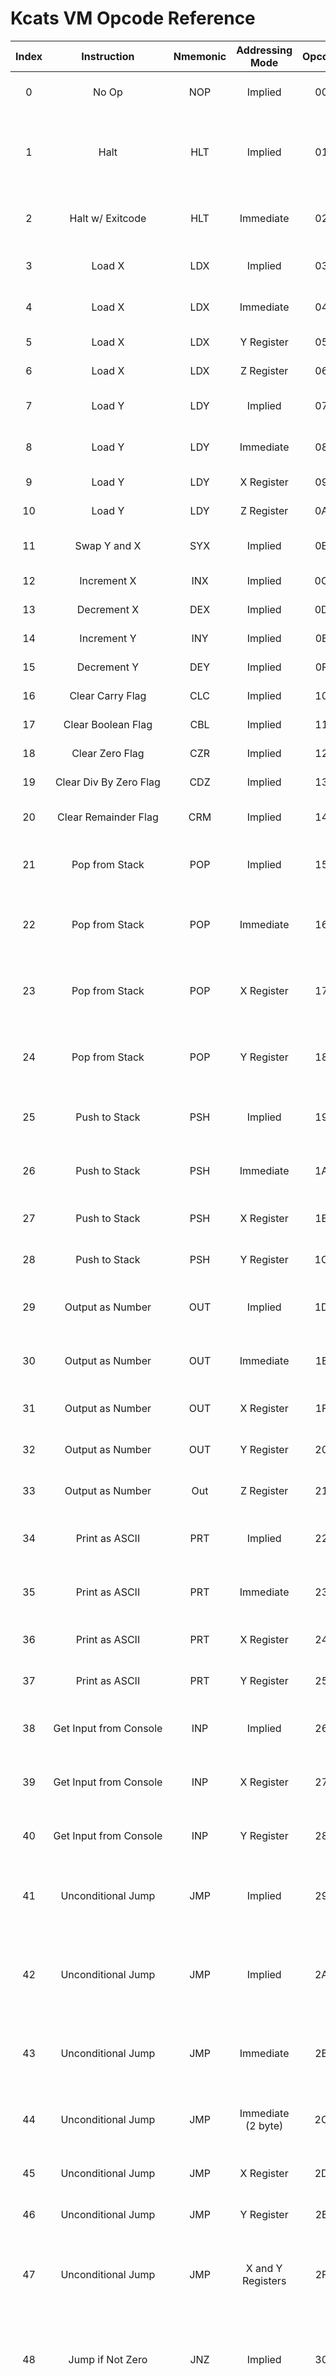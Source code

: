 # Kcats VM Opcode Reference 



| Index | Instruction | Nmemonic | Addressing Mode | Opcode | Syntax | Description |
|:---:|:---:|:---:|:---:|:---:|:---:|:---:|
| 0 | No Op | NOP | Implied | 00 | `NOP` | No Operation. skips current clock cycle |
| 1 | Halt | HLT | Implied | 01 | `HLT` | Halts the program (implied successful/ zero exitcode) |
| 2 | Halt w/ Exitcode | HLT | Immediate | 02 | `HLT $val` | Halts the program with the specified exitcode |
| 3 | Load X | LDX | Implied | 03 | `LDX` | Pops top of the stack and stores it in X |
| 4 | Load X | LDX | Immediate | 04 | `LDX $val` | Loads X with the immediate value |
| 5 | Load X | LDX | Y Register | 05 | `LDX Y` | Loads X with the value in Y |
| 6 | Load X | LDX | Z Register | 06 | `LDX Z` | Loads X with the value of Z |
| 7 | Load Y | LDY | Implied | 07 | `LDY` | Pops top of the stack and stores it in Y |
| 8 | Load Y | LDY | Immediate | 08 | `LDY $val` | Loads Y with the immediate value |
| 9 | Load Y | LDY | X Register | 09 | `LDY X` | Loads Y with the value in X |
| 10 | Load Y | LDY | Z Register | 0A | `LDY Z` | Loads Y with the value of Z |
| 11 | Swap Y and X | SYX | Implied | 0B | `SYX` | Swaps the values in Y and X directly |
| 12 | Increment X | INX | Implied | 0C | `INX` | Increments the value of X |
| 13 | Decrement X | DEX | Implied | 0D | `DEX` | Decrements the value of X |
| 14 | Increment Y | INY | Implied | 0E | `INY` | Increments the value of Y |
| 15 | Decrement Y | DEY | Implied | 0F | `DEY` | Decrements the value of Y |
| 16 | Clear Carry Flag | CLC | Implied | 10 | `CLC` | Clears the Carry Flag |
| 17 | Clear Boolean Flag | CBL | Implied | 11 | `CBL` | Clears the Boolean Flag |
| 18 | Clear Zero Flag | CZR | Implied | 12 | `CZR` | Clears the Zero Flag |
| 19 | Clear Div By Zero Flag | CDZ | Implied | 13 | `CDZ` | Clears the Div By Zero Flag |
| 20 | Clear Remainder Flag | CRM | Implied | 14 | `CRM` | Clears the Remainder Flag |
| 21 | Pop from Stack | POP | Implied | 15 | `POP` | Discards the value on the top of the stack |
| 22 | Pop from Stack | POP | Immediate | 16 | `POP $val` | Discards the value on the top of the stackvalue times. |
| 23 | Pop from Stack | POP | X Register | 17 | `POP X` | Pops the value on the top of the stack and stores it in X |
| 24 | Pop from Stack | POP | Y Register | 18 | `POP Y` | Pops the value on the top of the stack and stores it in Y |
| 25 | Push to Stack | PSH | Implied | 19 | `PSH` | Duplicates the value on the top of the stack |
| 26 | Push to Stack | PSH | Immediate | 1A | `PSH $val` | Push the immediate value to the stack |
| 27 | Push to Stack | PSH | X Register | 1B | `PSH X` | Push the value of X to the stack |
| 28 | Push to Stack | PSH | Y Register | 1C | `PSH Y` | Push the value of Y to the stack |
| 29 | Output as Number | OUT | Implied | 1D | `OUT` | Prints the top value of the stack as a number |
| 30 | Output as Number | OUT | Immediate | 1E | `OUT $val` | Prints the immediate value as a number |
| 31 | Output as Number | OUT | X Register | 1F | `OUT X` | Print the value of X as a number |
| 32 | Output as Number | OUT | Y Register | 20 | `Out Y` | Print the value of Y as a number |
| 33 | Output as Number | Out | Z Register | 21 | `Out Z` | Print the value of Z as a number |
| 34 | Print as ASCII | PRT | Implied | 22 | `PRT` | Prints the top value of the stack as ASCII |
| 35 | Print as ASCII | PRT | Immediate | 23 | `PRT $val` | Prints the immediate value as ASCII |
| 36 | Print as ASCII | PRT | X Register | 24 | `PRT X` | Prints the value of X as ASCII |
| 37 | Print as ASCII | PRT | Y Register | 25 | `PRT Y` | Prints the value of Y as ASCII |
| 38 | Get Input from Console | INP | Implied | 26 | `INP` | Get input from console and push it to stack |
| 39 | Get Input from Console | INP | X Register | 27 | `INP X` | Get input from console and store it in X |
| 40 | Get Input from Console | INP | Y Register | 28 | `INP Y` | Get input from console and store it in Y |
| 41 | Unconditional Jump | JMP | Implied | 29 | `JMP` | Pops the value on top of the stack and jumps to that address |
| 42 | Unconditional Jump | JMP | Implied | 2A | `JMP` | Pops the top two values of the stack and jumps to that 16bit address.LB popped first. |
| 43 | Unconditional Jump | JMP | Immediate | 2B | `JMP $val` | Jumps to the address specified by the immediate val |
| 44 | Unconditional Jump | JMP | Immediate (2 byte) | 2C | `JMP $HBLB`/`JMP $HB $LB` | Jumps to the 16bit address specified by the immediate vals |
| 45 | Unconditional Jump | JMP | X Register | 2D | `JMP X` | Jumps to X's value as an address |
| 46 | Unconditional Jump | JMP | Y Register | 2E | `JMP Y` | Jumps to Y's value as an address |
| 47 | Unconditional Jump | JMP | X and Y Registers | 2F | `JMP X Y` | Jumps to X and Y's values as a single 16bit address.X is HB Y is LB |
| 48 | Jump if Not Zero | JNZ | Implied | 30 | `JNZ` | If the Zero Flag is NOT set,Pops the value on top of the stack and jumps to that address |
| 49 | Jump if Not Zero | JNZ | Implied | 31 | `JNZ` | If the Zero Flag is NOT set,Pops the top two values of the stack and jumps to that 16bit address.LB popped first. |
| 50 | Jump if Not Zero | JNZ | Immediate | 32 | `JNZ $val` | If the Zero Flag is NOT set,Jumps to the address specified by the immediate val |
| 51 | Jump if Not Zero | JNZ | Immediate (2 byte) | 33 | `JNZ $HBLB`/`JNZ $HB $LB` | If the Zero Flag is NOT set,Jumps to the 16bit address specified by the immediate vals |
| 52 | Jump if Not Zero | JNZ | X Register | 34 | `JNZ X` | If the Zero Flag is NOT set,Jumps to X's value as an address |
| 53 | Jump if Not Zero | JNZ | Y Register | 35 | `JNZ Y` | If the Zero Flag is NOT set,Jumps to Y's value as an address |
| 54 | Jump if Not Zero | JNZ | X and Y Registers | 36 | `JNZ X Y` | If the Zero Flag is NOT set,Jumps to X and Y's values as a single 16bit address.X is HB Y is LB |
| 55 | Jump if Zero | JZR | Implied | 37 | `JZR` | If the Zero Flag IS set,Pops the value on top of the stack and jumps to that address |
| 56 | Jump if Zero | JZR | Implied | 38 | `JZR` | If the Zero Flag IS set,Pops the top two values of the stack and jumps to that 16bit address.LB popped first. |
| 57 | Jump if Zero | JZR | Immediate | 39 | `JZR $val` | If the Zero Flag IS set,Jumps to the address specified by the immediate val |
| 58 | Jump if Zero | JZR | Immediate (2 byte) | 3A | `JZR $HBLB`/`JZR $HB $LB` | If the Zero Flag IS set,Jumps to the 16bit address specified by the immediate vals |
| 59 | Jump if Zero | JZR | X Register | 3B | `JZR X` | If the Zero Flag IS set,Jumps to X's value as an address |
| 60 | Jump if Zero | JZR | Y Register | 3C | `JZR Y` | If the Zero Flag IS set,Jumps to Y's value as an address |
| 61 | Jump if Zero | JZR | X and Y Registers | 3D | `JZR X Y` | If the Zero Flag IS set,Jumps to X and Y's values as a single 16bit address.X is HB Y is LB |
| 62 | Jump if Carry | JFC | Implied | 3E | `JFC` | If the Carry Flag IS set,Pops the value on top of the stack and jumps to that address |
| 63 | Jump if Carry | JFC | Implied | 3F | `JFC` | If the Carry Flag IS set,Pops the top two values of the stack and jumps to that 16bit address.LB popped first. |
| 64 | Jump if Carry | JFC | Immediate | 40 | `JFC $val` | If the Carry Flag IS set,Jumps to the address specified by the immediate val |
| 65 | Jump if Carry | JFC | Immediate (2 byte) | 41 | `JFC $HBLB`/`JFC $HB $LB` | If the Carry Flag IS set,Jumps to the 16bit address specified by the immediate vals |
| 66 | Jump if Carry | JFC | X Register | 42 | `JFC X` | If the Carry Flag IS set,Jumps to X's value as an address |
| 67 | Jump if Carry | JFC | Y Register | 43 | `JFC Y` | If the Carry Flag IS set,Jumps to Y's value as an address |
| 68 | Jump if Carry | JFC | X and Y Registers | 44 | `JFC X Y` | If the Carry Flag IS set,Jumps to X and Y's values as a single 16bit address.X is HB Y is LB |
| 69 | Jump if True | JIF | Implied | 45 | `JIF` | If the Boolean Flag IS set,Pops the value on top of the stack and jumps to that address |
| 70 | Jump if True | JIF | Implied | 46 | `JIF` | If the Boolean Flag IS set,Pops the top two values of the stack and jumps to that 16bit address.LB popped first. |
| 71 | Jump if True | JIF | Immediate | 47 | `JIF $val` | If the Boolean Flag IS set,Jumps to the address specified by the immediate val |
| 72 | Jump if True | JIF | Immediate (2 byte) | 48 | `JIF $HBLB`/`JIF $HB $LB` | If the Boolean Flag IS set,Jumps to the 16bit address specified by the immediate vals |
| 73 | Jump if True | JIF | X Register | 49 | `JIF X` | If the Boolean Flag IS set,Jumps to X's value as an address |
| 74 | Jump if True | JIF | Y Register | 4A | `JIF Y` | If the Boolean Flag IS set,Jumps to Y's value as an address |
| 75 | Jump if True | JIF | X and Y Registers | 4B | `JIF X Y` | If the Boolean Flag IS set,Jumps to X and Y's values as a single 16bit address.X is HB Y is LB |
| 76 | Jump if False | JEL | Implied | 4C | `JEL` | If the Boolean Flag is NOT set,Pops the value on top of the stack and jumps to that address |
| 77 | Jump if False | JEL | Implied | 4D | `JEL` | If the Boolean Flag is NOT set,Pops the top two values of the stack and jumps to that 16bit address.LB popped first. |
| 78 | Jump if False | JEL | Immediate | 4E | `JEL $val` | If the Boolean Flag is NOT set,Jumps to the address specified by the immediate val |
| 79 | Jump if False | JEL | Immediate (2 byte) | 4F | `JEL $HBLB`/`JEL $HB $LB` | If the Boolean Flag is NOT set,Jumps to the 16bit address specified by the immediate vals |
| 80 | Jump if False | JEL | X Register | 50 | `JEL X` | If the Boolean Flag is NOT set,Jumps to X's value as an address |
| 81 | Jump if False | JEL | Y Register | 51 | `JEL Y` | If the Boolean Flag is NOT set,Jumps to Y's value as an address |
| 82 | Jump if False | JEL | X and Y Registers | 52 | `JEL X Y` | If the Boolean Flag is NOT set,Jumps to X and Y's values as a single 16bit address.X is HB Y is LB |
| 83 | Jump if Div by Zero | JDZ | Implied | 53 | `JDZ` | If the Div by Zero Flag IS set,Pops the value on top of the stack and jumps to that address |
| 84 | Jump if Div by Zero | JDZ | Implied | 54 | `JDZ` | If the Div by Zero Flag IS set,Pops the top two values of the stack and jumps to that 16bit address.LB popped first. |
| 85 | Jump if Div by Zero | JDZ | Immediate | 55 | `JDZ $val` | If the Div by Zero Flag IS set,Jumps to the address specified by the immediate val |
| 86 | Jump if Div by Zero | JDZ | Immediate (2 byte) | 56 | `JDZ $HBLB`/`JDZ $HB $LB` | If the Div by Zero Flag IS set,Jumps to the 16bit address specified by the immediate vals |
| 87 | Jump if Div by Zero | JDZ | X Register | 57 | `JDZ X` | If the Div by Zero Flag IS set,Jumps to X's value as an address |
| 88 | Jump if Div by Zero | JDZ | Y Register | 58 | `JDZ Y` | If the Div by Zero Flag IS set,Jumps to Y's value as an address |
| 89 | Jump if Div by Zero | JDZ | X and Y Registers | 59 | `JDZ X Y` | If the Div by Zero Flag IS set,Jumps to X and Y's values as a single 16bit address.X is HB Y is LB |
| 90 | Jump if Remainder | JRM | Implied | 5A | `JDZ` | If the Remainder Flag IS set,Pops the value on top of the stack and jumps to that address |
| 91 | Jump if Remainder | JRM | Implied | 5B | `JDZ` | If the Remainder Flag IS set,Pops the top two values of the stack and jumps to that 16bit address.LB popped first. |
| 92 | Jump if Remainder | JRM | Immediate | 5C | `JDZ $val` | If the Remainder Flag IS set,Jumps to the address specified by the immediate val |
| 93 | Jump if Remainder | JRM | Immediate (2 byte) | 5D | `JDZ $HBLB`/`JDZ $HB $LB` | If the Remainder Flag IS set,Jumps to the 16bit address specified by the immediate vals |
| 94 | Jump if Remainder | JRM | X Register | 5E | `JDZ X` | If the Remainder Flag IS set,Jumps to X's value as an address |
| 95 | Jump if Remainder | JRM | Y Register | 5F | `JDZ Y` | If the Remainder Flag IS set,Jumps to Y's value as an address |
| 96 | Jump if Remainder | JRM | X and Y Registers | 60 | `JDZ X Y` | If the Remainder Flag IS set,Jumps to X and Y's values as a single 16bit address.X is HB Y is LB |
| 97 | Add<sup>1</sup> | ADD | Implied | 61 | `ADD` | Pops top two values off the stack stack, pushes their sum (2nd off + 1st off) |
| 98 | Add<sup>1</sup> | ADD | Immediate | 62 | `ADD $val` | Pops top value off the stack, sums it and immediate val, pushes result (Top + Val) |
| 99 | Add<sup>1</sup> | ADD | Immediate (2 byte) | 63 | `ADD $A $B` | Pushes the sum of two immediate values (A + B) |
| 100 | Add<sup>1</sup> | ADD | X Register | 64 | `ADD X` | Pops top value off the stack, sums it and X, pushes result (Top + X) |
| 101 | Add<sup>1</sup> | ADD | Y Register | 65 | `ADD Y` | Pops top value off the stack, sums it and Y, pushes result (Top + Y) |
| 102 | Add<sup>1</sup> | ADD | X and Y Registers | 66 | `ADD X Y` | Pushes the sum of X and Y (X + Y) |
| 103 | Subtract<sup>1</sup> | SUB | Implied | 67 | `SUB` | Pops top two values off the stack, pushes their difference. (2nd off - 1st off) |
| 104 | Subtract<sup>1</sup> | SUB | Immediate | 68 | `SUB $val` | Pops top value off the stack, subtracts immediate value from it, pushes result (Top - Val) |
| 105 | Subtract<sup>1</sup> | SUB | Immediate (2 byte) | 69 | `SUB $A $B` | Pushes the difference of two immediate values (A - B) |
| 106 | Subtract<sup>1</sup> | SUB | X Register | 6A | `SUB X` | Pops top value off the stack, subtracts X from it, pushes result (Top - X) |
| 107 | Subtract<sup>1</sup> | SUB | Y Register | 6B | `SUB Y` | Pops top value off the stack, subtracts Y from it, pushes result (Top - Y) |
| 108 | Subtract<sup>1</sup> | SUB | X and Y Registers | 6C | `SUB X Y` | Pushes the difference of X and Y (X - Y) |
| 109 | Multiply<sup>1</sup> | MUL | Implied | 6D | `MUL` | Pops top two values off the stack, pushes their product (2nd off * 1st off) |
| 110 | Multiply<sup>1</sup> | MUL | Immediate | 6E | `MUL $val` | Pops top value off the stack, multiplies it by the immediate val, pushes result (Top * Val) |
| 111 | Multiply<sup>1</sup> | MUL | Immediate (2 byte) | 6F | `MUL $A $B` | Pushes the product of two immediate values (A * B) |
| 112 | Multiply<sup>1</sup> | MUL | X Register | 70 | `MUL X` | Pops top value off the stack, multiplies it by X, pushes result (Top * X) |
| 113 | Multiply<sup>1</sup> | MUL | Y Register | 71 | `MUL Y` | Pops top value off the stack, multiplies it by Y, pushes result (Top * Y) |
| 114 | Multiply<sup>1</sup> | MUL | X and Y Registers | 72 | `MUL X Y` | Pushes the product of X and Y (X * Y) |
| 115 | Divide<sup>2</sup> | DIV | Implied | 73 | `DIV` | Pops top two values off the stack, pushes their quotient. sets Remainder Flag if the remainder is NOT 0. (2nd off / 1st off) |
| 116 | Divide<sup>2</sup> | DIV | Immediate | 74 | `DIV $val` | Pops top value off the stack, divides it by the immediate val, pushes result. sets Remainder Flag if the remainder is NOT 0 (Top / Val) |
| 117 | Divide<sup>2</sup> | DIV | Immediate (2 byte) | 75 | `DIV $A $B` | Pushes the quotient of two immediate values. sets Remainder Flag if the remainder is NOT 0 (A / B) |
| 118 | Divide<sup>2</sup> | DIV | X Register | 76 | `DIV X` | Pops top value off the stack, divides it by X, pushes result. sets Remainder Flag if the remainder is NOT 0 (Top / X) |
| 119 | Divide<sup>2</sup> | DIV | Y Register | 77 | `DIV Y` | Pops top value off the stack, divides it by Y, pushes result. sets Remainder Flag if the remainder is NOT 0 (Top / Y) |
| 120 | Divide<sup>2</sup> | DIV | X and Y Registers | 78 | `DIV X Y` | Pushes the quotient of X and Y. sets Remainder Flag if the remainder is NOT 0 (X / Y) |
| 121 | Modulus<sup>2</sup> | MOD | Implied | 79 | `MOD` | Pops top two values off the stack, pushes the modulus of the two. (2nd off % 1st off) |
| 122 | Modulus<sup>2</sup> | MOD | Immediate | 7A | `MOD $val` | Pops top value off the stack, does it modulo immediate val, pushes result. (Top % val) |
| 123 | Modulus<sup>2</sup> | MOD | Immediate (2 byte) | 7B | `MOD $A $B` | Pushes the modulus of two immediate values (A % B). |
| 124 | Modulus<sup>2</sup> | MOD | X Register | 7C | `MOD X` | Pops top value off the stack, takes It modulo X, pushes result. (Top % X) |
| 125 | Modulus<sup>2</sup> | MOD | Y Register | 7D | `MOD Y` | Pops top value off the stack, takes It modulo Y, pushes result. (Top % Y) |
| 126 | Modulus<sup>2</sup> | MOD | X and Y Registers | 7E | `MOD X Y` | Pushes the modulus of X and Y. (X % Y) |
| 127 | Rotate Left | ROL | Implied | 7F | `ROL` | Pops top value off the stack, rotates all bits to the left once. pushes result. (Most significant bit wrapping around to least significant bit) (0001 -> 1000) |
| 128 | Rotate Left | ROL | Immediate | 80 | `ROL $val` | rotates all bits of immediate value to the left once. pushes result. (Most significant bit wrapping around to least significant bit) (0001 -> 1000) |
| 129 | Rotate Left | ROL | X Register | 81 | `ROL X` | rotates all bits of X to the left once. pushes result. (Most significant bit wrapping around to least significant bit) (0001 -> 1000) |
| 130 | Rotate Left | ROL | Y Register | 82 | `ROL Y` | rotates all bits of Y to the left once. pushes result. (Most significant bit wrapping around to least significant bit) (0001 -> 1000) |
| 131 | Rotate Right | ROR | Implied | 83 | `ROR` | Pops top value off the stack, rotates all bits to the right once. pushes result. (Least significant bit wrapping around to most significant bit) (0001 -> 1000) |
| 132 | Rotate Right | ROR | Immediate | 84 | `ROR $val` | rotates all bits of immediate value to the right once. pushes result. (Most significant bit wrapping around to least significant bit) (0001 -> 1000) |
| 133 | Rotate Right | ROR | X Register | 85 | `ROR X` | rotates all bits of X to the right once. pushes result. (Most significant bit wrapping around to least significant bit) (0001 -> 1000) |
| 134 | Rotate Right | ROR | Y Register | 86 | `ROR Y` | rotates all bits of Y to the right once. pushes result. (Most significant bit wrapping around to least significant bit) (0001 -> 1000) |
| 135 | Shift Left | SHL | Implied | 87 | `SHL` | Pops top value off the stack, shifts all bits to the left once. pushes result. (vacent bits padded with zeros) (1001 -> 0010) |
| 136 | Shift Left | SHL | Immediate | 88 | `SHL $val` | Shifts all bits of immediate value to the left once. pushes result. (vacent bits padded with zeros) (1001 -> 0010) |
| 137 | Shift Left | SHL | X Register | 89 | `SHL X` | Shifts all bits of X to the left once. pushes result. (vacent bits padded with zeros) (1001 -> 0010) |
| 138 | Shift Left | SHL | Y Register | 8A | `SHL Y` | Shifts all bits of Y to the left once. pushes result. (vacent bits padded with zeros) (1001 -> 0010) |
| 139 | Shift Right | SHR | Implied | 8B | `SHR` | Pops top value off the stack, shifts all bits to the right once. pushes result. (vacent bits padded with zeros) (1001 -> 0100) |
| 140 | Shift Right | SHR | Immediate | 8C | `SHR $val` | Shifts all bits of immediate value to the right once. pushes result. (vacent bits padded with zeros) (1001 -> 0100) |
| 141 | Shift Right | SHR | X Register | 8D | `SHR X` | Shifts all bits of X to the right once. pushes result. (vacent bits padded with zeros) (1001 -> 0100) |
| 142 | Shift Right | SHR | Y Register | 8E | `SHR Y` | Shifts all bits of Y to the right once. pushes result. (vacent bits padded with zeros) (1001 -> 0100) |
| 143 | Bitwise And | AND | Implied | 8F | `AND` | Pops the top two values off the stack, preforms bitwise/binary and on them (2nd off & 1st off), pushes result |
| 144 | Bitwise And | AND | Immediate | 90 | `AND $val` | Pops top value off the stack, preforms bitwise/binary and on it and the immediate value (Top & Val), pushes result |
| 145 | Bitwise And | AND | Immediate (2 byte) | 91 | `AND $A $B` | Pushes the bitwise/binary and of the two immediate values (A & B) |
| 146 | Bitwise And | AND | X Register | 92 | `AND X` | Pops top value off the stack, preforms bitwise/binary and on it and X (Top & X), pushes result |
| 147 | Bitwise And | AND | Y Register | 93 | `AND Y` | Pops top value off the stack, preforms bitwise/binary and on it and Y (Top & Y), pushes result |
| 148 | Bitwise And | AND | X and Y Registers | 94 | `AND X Y` | Pushes the bitwise/binary and of X and Y (X & Y) |
| 149 | Bitwise Or | OR | Implied | 95 | `OR` | Pops the top two values off the stack, preforms bitwise/binary or on them (2nd off \| 1st off), pushes result |
| 150 | Bitwise Or | OR | Immediate | 96 | `OR $val` | Pops top value off the stack, preforms bitwise/binary or on it and the immediate value (Top \| Val), pushes result |
| 151 | Bitwise Or | OR | Immediate (2 byte) | 97 | `OR $A $B` | Pushes the bitwise/binary or of the two immediate values (A \| B) |
| 152 | Bitwise Or | OR | X Register | 98 | `OR X` | Pops top value off the stack, preforms bitwise/binary or on it and X (Top \| X), pushes result |
| 153 | Bitwise Or | OR | Y Register | 99 | `OR Y` | Pops top value off the stack, preforms bitwise/binary or on it and Y (Top \| Y), pushes result |
| 154 | Bitwise Or | OR | X and Y Registers | 9A | `OR X Y` | Pushes the bitwise/binary or of X and Y (X \| Y) |
| 155 | Bitwise Xor | XOR | Implied | 9B | `XOR` | Pops the top two values off the stack, preforms bitwise/binary xor on them (2nd off \^ 1st off), pushes result |
| 156 | Bitwise Xor | XOR | Immediate | 9C | `XOR $val` | Pops top value off the stack, preforms bitwise/binary xor on it and the immediate value (Top \^ Val), pushes result |
| 157 | Bitwise Xor | XOR | Immediate (2 byte) | 9D | `XOR $A $B` | Pushes the bitwise/binary xor of the two immediate values (A \^ B) |
| 158 | Bitwise Xor | XOR | X Register | 9E | `XOR X` | Pops top value off the stack, preforms bitwise/binary xor on it and X (Top \^ X), pushes result |
| 159 | Bitwise Xor | XOR | Y Register | 9F | `XOR Y` | Pops top value off the stack, preforms bitwise/binary xor on it and Y (Top \^ Y), pushes result |
| 160 | Bitwise Xor | XOR | X and Y Registers | A0 | `XOR X Y` | Pushes the bitwise/binary xor of X and Y (X \^ Y) |
| 161 | Not/Invert/Complement | NOT | Implied | A1 | `NOT` | Pops the top value off the stack,  inverts each bit (~Top ei 1001 -> 0110), pushes result |
| 162 | Not/Invert/Complement | NOT | Immediate | A2 | `NOT $val` | Inverts each bit of immediate value (~Val ei 1001 -> 0110), pushes result |
| 163 | Not/Invert/Complement | NOT | X Register | A3 | `NOT X` | Inverts each bit of X (~X ei 1001 -> 0110), pushes result |
| 164 | Not/Invert/Complement | NOT | Y Register | A4 | `NOT Y` | Inverts each bit of Y (~Y ei 1001 -> 0110), pushes result |
| 165 | Is Less Than | LTH | Implied | A5 | `LTH` | Peaks at the top two values off the stack. checks if 2nd off is less than the 1st off. sets the Boolean Flag if true, clears it if false. (2nd off < 1st off) |
| 166 | Is Less Than | LTH | Immediate | A6 | `LTH $val` | Peaks at the top value off the stack. checks if it is less than the immediate value. sets the Boolean Flag if true, clears it if false. (Top < Val) |
| 167 | Is Less Than | LTH | X Register | A7 | `LTH X` | Peaks at the top value off the stack. checks if it is less than the value in X. sets the Boolean Flag if true, clears it if false. (Top < Val) |
| 168 | Is Less Than | LTH | Y Register | A8 | `LTH Y` | Peaks at the top value off the stack. checks if it is less than the value in Y. sets the Boolean Flag if true, clears it if false. (Top < Val) |
| 169 | Is Less Than | LTH | Z Register | A9 | `LTH Z` | Peaks at the top value off the stack. checks if it is less than the value in Z. sets the Boolean Flag if true, clears it if false. (Top < Val) |
| 170 | Is Less Than | LTH | X Register and Immediate | AA | `LTH X $val` | Checks if the value in X is less than the immediate value. sets the Boolean Flag if true, clears it if false. (X < Val) |
| 171 | Is Less Than | LTH | X and Y Registers | AB | `LTH X Y` | Checks if the value in X is less than the value in Y. sets the Boolean Flag if true, clears it if false. (X < Y) |
| 172 | Is Less Than | LTH | X and Z Registers | AC | `LTH X Z` | Checks if the value in X is less than the value in Z. sets the Boolean Flag if true, clears it if false. (X < Z) |
| 173 | Is Less Than | LTH | Y Register and Immediate | AD | `LTH Y $val` | Checks if the value in Y is less than the immediate value. sets the Boolean Flag if true, clears it if false. (Y < Val) |
| 174 | Is Less Than | LTH | Y and X Registers | AE | `LTH Y X` | Checks if the value in Y is less than the value in X. sets the Boolean Flag if true, clears it if false. (Y < X) |
| 175 | Is Less Than | LTH | Y and Z Registers | AF | `LTH Y Z` | Checks if the value in Y is less than the value in Z. sets the Boolean Flag if true, clears it if false. (Y < Z) |
| 176 | Is Less Than | LTH | Z Register and Immediate | B0 | `LTH Z $val` | Checks if the value in Z is less than the immediate value. sets the Boolean Flag if true, clears it if false. (Z < Val) |
| 177 | Is Less Than | LTH | Z and X Registers | B1 | `LTH Z X` | Checks if the value in Z is less than the value in X. sets the Boolean Flag if true, clears it if false. (Z < X) |
| 178 | Is Less Than | LTH | Z and Y Registers | B2 | `LTH Z Y` | Checks if the value in Z is less than the value in Z. sets the Boolean Flag if true, clears it if false. (Z < Y) |
| 179 | Is Greater Than | GTH | Implied | B3 | `GTH` | Peaks at the top two values off the stack. checks if 2nd off is greater than the 1st off. sets the Boolean Flag if true, clears it if false. (2nd off > 1st off) |
| 180 | Is Greater Than | GTH | Immediate | B4 | `GTH $val` | Peaks at the top value off the stack. checks if it is greater than the immediate value. sets the Boolean Flag if true, clears it if false. (Top > Val) |
| 181 | Is Greater Than | GTH | X Register | B5 | `GTH X` | Peaks at the top value off the stack. checks if it is greater than the value in X. sets the Boolean Flag if true, clears it if false. (Top > Val) |
| 182 | Is Greater Than | GTH | Y Register | B6 | `GTH Y` | Peaks at the top value off the stack. checks if it is greater than the value in Y. sets the Boolean Flag if true, clears it if false. (Top > Val) |
| 183 | Is Greater Than | GTH | Z Register | B7 | `GTH Z` | Peaks at the top value off the stack. checks if it is greater than the value in Z. sets the Boolean Flag if true, clears it if false. (Top > Val) |
| 184 | Is Greater Than | GTH | X Register and Immediate | B8 | `GTH X $val` | Checks if the value in X is greater than the immediate value. sets the Boolean Flag if true, clears it if false. (X > Val) |
| 185 | Is Greater Than | GTH | X and Y Registers | B9 | `GTH X Y` | Checks if the value in X is greater than the value in Y. sets the Boolean Flag if true, clears it if false. (X > Y) |
| 186 | Is Greater Than | GTH | X and Z Registers | BA | `GTH X Z` | Checks if the value in X is greater than the value in Z. sets the Boolean Flag if true, clears it if false. (X > Z) |
| 187 | Is Greater Than | GTH | Y Register and Immediate | BB | `GTH Y $val` | Checks if the value in Y is greater than the immediate value. sets the Boolean Flag if true, clears it if false. (Y > Val) |
| 188 | Is Greater Than | GTH | Y and X Registers | BC | `GTH Y X` | Checks if the value in Y is greater than the value in X. sets the Boolean Flag if true, clears it if false. (Y > X) |
| 189 | Is Greater Than | GTH | Y and Z Registers | BD | `GTH Y Z` | Checks if the value in Y is greater than the value in Z. sets the Boolean Flag if true, clears it if false. (Y > Z) |
| 190 | Is Greater Than | GTH | Z Register and Immediate | BE | `GTH Z $val` | Checks if the value in Z is greater than the immediate value. sets the Boolean Flag if true, clears it if false. (Z > Val) |
| 191 | Is Greater Than | GTH | Z and X Registers | BF | `GTH Z X` | Checks if the value in Z is greater than the value in X. sets the Boolean Flag if true, clears it if false. (Z > X) |
| 192 | Is Greater Than | GTH | Z and Y Registers | C0 | `GTH Z Y` | Checks if the value in Z is greater than the value in Z. sets the Boolean Flag if true, clears it if false. (Z > Y) |
| 193 | Is Less Than or Equal To | LEQ | Implied | C1 | `LEQ` | Peaks at the top two values off the stack. checks if 2nd off is less than or equals the 1st off. sets the Boolean Flag if true, clears it if false. (2nd off <= 1st off) |
| 194 | Is Less Than or Equal To | LEQ | Immediate | C2 | `LEQ $val` | Peaks at the top value off the stack. checks if it is less than or equals the immediate value. sets the Boolean Flag if true, clears it if false. (Top <= Val) |
| 195 | Is Less Than or Equal To | LEQ | X Register | C3 | `LEQ X` | Peaks at the top value off the stack. checks if it is less than or equals the value in X. sets the Boolean Flag if true, clears it if false. (Top <= Val) |
| 196 | Is Less Than or Equal To | LEQ | Y Register | C4 | `LEQ Y` | Peaks at the top value off the stack. checks if it is less than or equals the value in Y. sets the Boolean Flag if true, clears it if false. (Top <= Val) |
| 197 | Is Less Than or Equal To | LEQ | Z Register | C5 | `LEQ Z` | Peaks at the top value off the stack. checks if it is less than or equals the value in Z. sets the Boolean Flag if true, clears it if false. (Top <= Val) |
| 198 | Is Less Than or Equal To | LEQ | X Register and Immediate | C6 | `LEQ X $val` | Checks if the value in X is less than or equals the immediate value. sets the Boolean Flag if true, clears it if false. (X <= Val) |
| 199 | Is Less Than or Equal To | LEQ | X and Y Registers | C7 | `LEQ X Y` | Checks if the value in X is less than or equals the value in Y. sets the Boolean Flag if true, clears it if false. (X <= Y) |
| 200 | Is Less Than or Equal To | LEQ | X and Z Registers | C8 | `LEQ X Z` | Checks if the value in X is less than or equals the value in Z. sets the Boolean Flag if true, clears it if false. (X <= Z) |
| 201 | Is Less Than or Equal To | LEQ | Y Register and Immediate | C9 | `LEQ Y $val` | Checks if the value in Y is less than or equals the immediate value. sets the Boolean Flag if true, clears it if false. (Y <= Val) |
| 202 | Is Less Than or Equal To | LEQ | Y and X Registers | CA | `LEQ Y X` | Checks if the value in Y is less than or equals the value in X. sets the Boolean Flag if true, clears it if false. (Y <= X) |
| 203 | Is Less Than or Equal To | LEQ | Y and Z Registers | CB | `LEQ Y Z` | Checks if the value in Y is less than or equals the value in Z. sets the Boolean Flag if true, clears it if false. (Y <= Z) |
| 204 | Is Less Than or Equal To | LEQ | Z Register and Immediate | CC | `LEQ Z $val` | Checks if the value in Z is less than or equals the immediate value. sets the Boolean Flag if true, clears it if false. (Z <= Val) |
| 205 | Is Less Than or Equal To | LEQ | Z and X Registers | CD | `LEQ Z X` | Checks if the value in Z is less than or equals the value in X. sets the Boolean Flag if true, clears it if false. (Z <= X) |
| 206 | Is Less Than or Equal To | LEQ | Z and Y Registers | CE | `LEQ Z Y` | Checks if the value in Z is less than or equals the value in Z. sets the Boolean Flag if true, clears it if false. (Z <= Y) |
| 207 | Is Greater Than or Equal To | GEQ | Implied | CF | `GEQ` | Peaks at the top two values off the stack. checks if 2nd off is greater than or equals the 1st off. sets the Boolean Flag if true, clears it if false. (2nd off >= 1st off) |
| 208 | Is Greater Than or Equal To | GEQ | Immediate | D0 | `GEQ $val` | Peaks at the top value off the stack. checks if it is greater than or equals the immediate value. sets the Boolean Flag if true, clears it if false. (Top >= Val) |
| 209 | Is Greater Than or Equal To | GEQ | X Register | D1 | `GEQ X` | Peaks at the top value off the stack. checks if it is greater than or equals the value in X. sets the Boolean Flag if true, clears it if false. (Top >= Val) |
| 210 | Is Greater Than or Equal To | GEQ | Y Register | D2 | `GEQ Y` | Peaks at the top value off the stack. checks if it is greater than or equals the value in Y. sets the Boolean Flag if true, clears it if false. (Top >= Val) |
| 211 | Is Greater Than or Equal To | GEQ | Z Register | D3 | `GEQ Z` | Peaks at the top value off the stack. checks if it is greater than or equals the value in Z. sets the Boolean Flag if true, clears it if false. (Top >= Val) |
| 212 | Is Greater Than or Equal To | GEQ | X Register and Immediate | D4 | `GEQ X $val` | Checks if the value in X is greater than or equals the immediate value. sets the Boolean Flag if true, clears it if false. (X >= Val) |
| 213 | Is Greater Than or Equal To | GEQ | X and Y Registers | D5 | `GEQ X Y` | Checks if the value in X is greater than or equals the value in Y. sets the Boolean Flag if true, clears it if false. (X >= Y) |
| 214 | Is Greater Than or Equal To | GEQ | X and Z Registers | D6 | `GEQ X Z` | Checks if the value in X is greater than or equals the value in Z. sets the Boolean Flag if true, clears it if false. (X >= Z) |
| 215 | Is Greater Than or Equal To | GEQ | Y Register and Immediate | D7 | `GEQ Y $val` | Checks if the value in Y is greater than or equals the immediate value. sets the Boolean Flag if true, clears it if false. (Y >= Val) |
| 216 | Is Greater Than or Equal To | GEQ | Y and X Registers | D8 | `GEQ Y X` | Checks if the value in Y is greater than or equals the value in X. sets the Boolean Flag if true, clears it if false. (Y >= X) |
| 217 | Is Greater Than or Equal To | GEQ | Y and Z Registers | D9 | `GEQ Y Z` | Checks if the value in Y is greater than or equals the value in Z. sets the Boolean Flag if true, clears it if false. (Y >= Z) |
| 218 | Is Greater Than or Equal To | GEQ | Z Register and Immediate | DA | `GEQ Z $val` | Checks if the value in Z is greater than or equals the immediate value. sets the Boolean Flag if true, clears it if false. (Z >= Val) |
| 219 | Is Greater Than or Equal To | GEQ | Z and X Registers | DB | `GEQ Z X` | Checks if the value in Z is greater than or equals the value in X. sets the Boolean Flag if true, clears it if false. (Z >= X) |
| 220 | Is Greater Than or Equal To | GEQ | Z and Y Registers | DC | `GEQ Z Y` | Checks if the value in Z is greater than or equals the value in Z. sets the Boolean Flag if true, clears it if false. (Z >= Y) |
| 221 | Is Equal To | EQU | Implied | DD | `EQU` | Peaks at the top two values off the stack. checks if 2nd off IS equal to the 1st off. sets the Boolean Flag if true, clears it if false. (2nd off == 1st off) |
| 222 | Is Equal To | EQU | Immediate | DE | `EQU $val` | Peaks at the top value off the stack. checks if it IS equal to the immediate value. sets the Boolean Flag if true, clears it if false. (Top == Val) |
| 223 | Is Equal To | EQU | X Register | DF | `EQU X` | Peaks at the top value off the stack. checks if it IS equal to the value in X. sets the Boolean Flag if true, clears it if false. (Top == Val) |
| 224 | Is Equal To | EQU | Y Register | E0 | `EQU Y` | Peaks at the top value off the stack. checks if it IS equal to the value in Y. sets the Boolean Flag if true, clears it if false. (Top == Val) |
| 225 | Is Equal To | EQU | Z Register | E1 | `EQU Z` | Peaks at the top value off the stack. checks if it IS equal to the value in Z. sets the Boolean Flag if true, clears it if false. (Top == Val) |
| 226 | Is Equal To | EQU | X Register and Immediate | E2 | `EQU X $val` | Checks if the value in X IS equal to the immediate value. sets the Boolean Flag if true, clears it if false. (X == Val) |
| 227 | Is Equal To | EQU | X and Y Registers | E3 | `EQU X Y` | Checks if the value in X IS equal to the value in Y. sets the Boolean Flag if true, clears it if false. (X == Y) |
| 228 | Is Equal To | EQU | X and Z Registers | E4 | `EQU X Z` | Checks if the value in X IS equal to the value in Z. sets the Boolean Flag if true, clears it if false. (X == Z) |
| 229 | Is Equal To | EQU | Y Register and Immediate | E5 | `EQU Y $val` | Checks if the value in Y IS equal to the immediate value. sets the Boolean Flag if true, clears it if false. (Y == Val) |
| 230 | Is Equal To | EQU | Y and X Registers | E6 | `EQU Y X` | Checks if the value in Y IS equal to the value in X. sets the Boolean Flag if true, clears it if false. (Y == X) |
| 231 | Is Equal To | EQU | Y and Z Registers | E7 | `EQU Y Z` | Checks if the value in Y IS equal to the value in Z. sets the Boolean Flag if true, clears it if false. (Y == Z) |
| 232 | Is Equal To | EQU | Z Register and Immediate | E8 | `EQU Z $val` | Checks if the value in Z IS equal to the immediate value. sets the Boolean Flag if true, clears it if false. (Z == Val) |
| 233 | Is Equal To | EQU | Z and X Registers | E9 | `EQU Z X` | Checks if the value in Z IS equal to the value in X. sets the Boolean Flag if true, clears it if false. (Z == X) |
| 234 | Is Equal To | EQU | Z and Y Registers | EA | `EQU Z Y` | Checks if the value in Z IS equal to the value in Z. sets the Boolean Flag if true, clears it if false. (Z == Y) |
| 235 | Is Not Equal | NEQ | Implied | EB | `NEQ` | Peaks at the top two values off the stack. checks if 2nd off is NOT equal to the 1st off. sets the Boolean Flag if true, clears it if false. (2nd off != 1st off) |
| 236 | Is Not Equal | NEQ | Immediate | EC | `NEQ $val` | Peaks at the top value off the stack. checks if it is NOT equal to the immediate value. sets the Boolean Flag if true, clears it if false. (Top != Val) |
| 237 | Is Not Equal | NEQ | X Register | ED | `NEQ X` | Peaks at the top value off the stack. checks if it is NOT equal to the value in X. sets the Boolean Flag if true, clears it if false. (Top != Val) |
| 238 | Is Not Equal | NEQ | Y Register | EE | `NEQ Y` | Peaks at the top value off the stack. checks if it is NOT equal to the value in Y. sets the Boolean Flag if true, clears it if false. (Top != Val) |
| 239 | Is Not Equal | NEQ | Z Register | EF | `NEQ Z` | Peaks at the top value off the stack. checks if it is NOT equal to the value in Z. sets the Boolean Flag if true, clears it if false. (Top != Val) |
| 240 | Is Not Equal | NEQ | X Register and Immediate | F0 | `NEQ X $val` | Checks if the value in X is NOT equal to the immediate value. sets the Boolean Flag if true, clears it if false. (X != Val) |
| 241 | Is Not Equal | NEQ | X and Y Registers | F1 | `NEQ X Y` | Checks if the value in X is NOT equal to the value in Y. sets the Boolean Flag if true, clears it if false. (X != Y) |
| 242 | Is Not Equal | NEQ | X and Z Registers | F2 | `NEQ X Z` | Checks if the value in X is NOT equal to the value in Z. sets the Boolean Flag if true, clears it if false. (X != Z) |
| 243 | Is Not Equal | NEQ | Y Register and Immediate | F3 | `NEQ Y $val` | Checks if the value in Y is NOT equal to the immediate value. sets the Boolean Flag if true, clears it if false. (Y != Val) |
| 244 | Is Not Equal | NEQ | Y and X Registers | F4 | `NEQ Y X` | Checks if the value in Y is NOT equal to the value in X. sets the Boolean Flag if true, clears it if false. (Y != X) |
| 245 | Is Not Equal | NEQ | Y and Z Registers | F5 | `NEQ Y Z` | Checks if the value in Y is NOT equal to the value in Z. sets the Boolean Flag if true, clears it if false. (Y != Z) |
| 246 | Is Not Equal | NEQ | Z Register and Immediate | F6 | `NEQ Z $val` | Checks if the value in Z is NOT equal to the immediate value. sets the Boolean Flag if true, clears it if false. (Z != Val) |
| 247 | Is Not Equal | NEQ | Z and X Registers | F7 | `NEQ Z X` | Checks if the value in Z is NOT equal to the value in X. sets the Boolean Flag if true, clears it if false. (Z != X) |
| 248 | Is Not Equal | NEQ | Z and Y Registers | F8 | `NEQ Z Y` | Checks if the value in Z is NOT equal to the value in Z. sets the Boolean Flag if true, clears it if false. (Z != Y) |
| 249 | Unused. (treated like No Op) | N/A | Implied | F9 | N/A | See No Op |
| 250 | Unused. (treated like No Op) | N/A | Implied | FA | N/A | See No Op |
| 251 | Unused. (treated like No Op) | N/A | Implied | FB | N/A | See No Op |
| 252 | Unused. (treated like No Op) | N/A | Implied | FC | N/A | See No Op |
| 253 | Unused. (treated like No Op) | N/A | Implied | FD | N/A | See No Op |
| 254 | Unused. (treated like No Op) | N/A | Implied | FE | N/A | See No Op |
| 255 | Unused. (treated like No Op) | N/A | Implied | FF | N/A | See No Op |



<hr><br><br>

## Notes:


| | |
|---|---|
| **1** | If the result of this operation is outside the range of an unsigned 8bit integer (0-255) it will roll over and set the carry flag |
| **2** | This operation involves division, as such there is the potential for a division by zero error to occur. If the divisor is 0, then the calculation will not happen. the values will be pushed back to the stack in the order they were removed, and the Divide by Zero Flag will be set. |

<hr><br><br>

Made using [TableGenerator.com's](https://www.tablesgenerator.com/markdown_tables#) Markdown Table Generator.